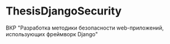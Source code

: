 # ThesisDjangoSecurity
ВКР "Разработка методики безопасности web-приложений, использующих фреймворк Django"

